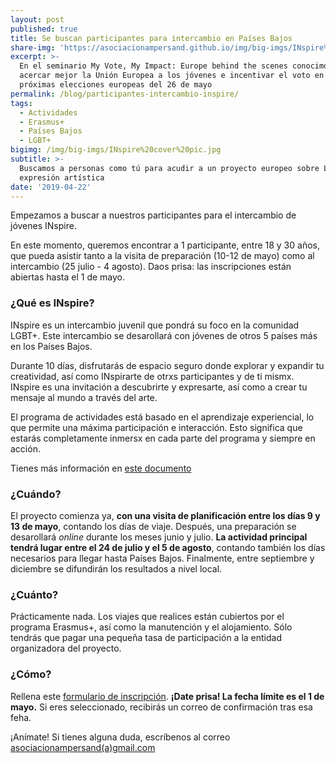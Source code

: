 ```yaml
---
layout: post
published: true
title: Se buscan participantes para intercambio en Países Bajos
share-img: 'https://asociacionampersand.github.io/img/big-imgs/INspire%20cover%20pic.jpg'
excerpt: >-
  En el seminario My Vote, My Impact: Europe behind the scenes conocimos cómo
  acercar mejor la Unión Europea a los jóvenes e incentivar el voto en las
  próximas elecciones europeas del 26 de mayo
permalink: /blog/participantes-intercambio-inspire/
tags:
  - Actividades
  - Erasmus+
  - Países Bajos
  - LGBT+
bigimg: /img/big-imgs/INspire%20cover%20pic.jpg
subtitle: >-
  Buscamos a personas como tú para acudir a un proyecto europeo sobre LGBT+ y
  expresión artística
date: '2019-04-22'
---
```

Empezamos a buscar a nuestros participantes para el intercambio de jóvenes INspire. 

En este momento, queremos encontrar a 1 participante, entre 18 y 30 años, que pueda asistir tanto a la visita de preparación (10-12 de mayo) como al intercambio (25 julio - 4 agosto). 
Daos prisa: las inscripciones están abiertas hasta el 1 de mayo.

### ¿Qué es INspire?

INspire es un intercambio juvenil que pondrá su foco en la comunidad LGBT+. Este intercambio se desarollará con jóvenes de otros 5 países más en los Países Bajos.

Durante 10 días, disfrutarás de espacio seguro donde explorar y expandir tu creatividad, así como INspirarte de otrxs participantes y de ti mismx. INspire es una invitación a descubrirte y expresarte, así como a crear tu mensaje al mundo a través del arte. 

El programa de actividades está basado en el aprendizaje experiencial, lo que permite una máxima participación e interacción. Esto significa que estarás completamente inmersx en cada parte del programa y siempre en acción. 

Tienes más información en [este documento](http://bit.ly/INspireINFOLETTER)

### ¿Cuándo? 
El proyecto comienza ya, **con una visita de planificación entre los días 9 y 13 de mayo**, contando los días de viaje. Después, una preparación se desarollará _online_ durante los meses junio y julio. **La actividad principal tendrá lugar entre el 24 de julio y el 5 de agosto**, contando también los días necesarios para llegar hasta Países Bajos. Finalmente, entre septiembre y diciembre se difundirán los resultados a nivel local.

### ¿Cuánto?
Prácticamente nada. Los viajes que realices están cubiertos por el programa Erasmus+, así como la manutención y el alojamiento. Sólo tendrás que pagar una pequeña tasa de participación a la entidad organizadora del proyecto.

### ¿Cómo?
Rellena este [formulario de inscripción](http://bit.ly/INspireApply). **¡Date prisa! La fecha límite es el 1 de mayo.** Si eres seleccionado, recibirás un correo de confirmación tras esa feha.



¡Anímate! Si tienes alguna duda, escríbenos al correo [asociacionampersand(a)gmail.com](mailto:asociacionampersand@gmail.com)